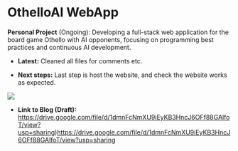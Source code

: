 # OthelloAI WebApp

**Personal Project** (Ongoing): Developing a full-stack web application for the board game Othello with AI opponents, focusing on programming best practices and continuous AI development.

- **Latest:** Cleaned all files for comments etc.

- **Next steps:** Last step is host the website, and check the website works as expected.

<img src="https://s6.gifyu.com/images/S4YYA.gif" class="centerImage">

- **Link to Blog (Draft):** https://drive.google.com/file/d/1dmnFcNmXU9iEyKB3HncJ6OFf88GAlfoT/view?usp=sharing)https://drive.google.com/file/d/1dmnFcNmXU9iEyKB3HncJ6OFf88GAlfoT/view?usp=sharing
